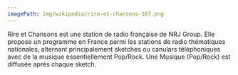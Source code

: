```yaml
---
imagePath: img/wikipedia/rire-et-chansons-167.png
---
```


Rire et Chansons est une station de radio française de NRJ Group.
Elle propose un programme en France parmi les stations de radio thématiques nationales, alternant principalement sketches ou canulars téléphoniques avec de la musique essentiellement Pop/Rock. Une Musique (Pop/Rock) est diffusée après chaque sketch.
